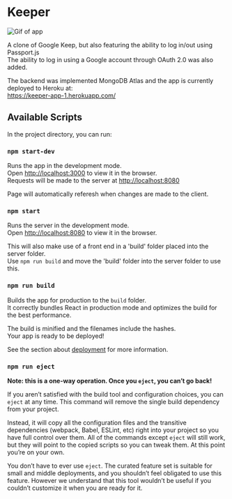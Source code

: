 # Keeper

![Gif of app](https://i.imgur.com/QkTxCej.gif)

A clone of Google Keep, but also featuring the ability to log in/out using Passport.js<br />
The ability to log in using a Google account through OAuth 2.0 was also added.<br />

The backend was implemented MongoDB Atlas and the app is currently deployed to Heroku at: <br />
https://keeper-app-1.herokuapp.com/

## Available Scripts

In the project directory, you can run:

### `npm start-dev`

Runs the app in the development mode.<br />
Open [http://localhost:3000](http://localhost:3000) to view it in the browser.<br />
Requests will be made to the server at [http://localhost:8080](http://localhost:8080)

Page will automatically referesh when changes are made to the client.

### `npm start`

Runs the server in the development mode.<br />
Open [http://localhost:8080](http://localhost:8080) to view it in the browser.

This will also make use of a front end in a 'build' folder placed into the server folder.<br />
Use `npm run build` and move the 'build' folder into the server folder to use this.

### `npm run build`

Builds the app for production to the `build` folder.<br />
It correctly bundles React in production mode and optimizes the build for the best performance.

The build is minified and the filenames include the hashes.<br />
Your app is ready to be deployed!

See the section about [deployment](https://facebook.github.io/create-react-app/docs/deployment) for more information.

### `npm run eject`

**Note: this is a one-way operation. Once you `eject`, you can’t go back!**

If you aren’t satisfied with the build tool and configuration choices, you can `eject` at any time. This command will remove the single build dependency from your project.

Instead, it will copy all the configuration files and the transitive dependencies (webpack, Babel, ESLint, etc) right into your project so you have full control over them. All of the commands except `eject` will still work, but they will point to the copied scripts so you can tweak them. At this point you’re on your own.

You don’t have to ever use `eject`. The curated feature set is suitable for small and middle deployments, and you shouldn’t feel obligated to use this feature. However we understand that this tool wouldn’t be useful if you couldn’t customize it when you are ready for it.
